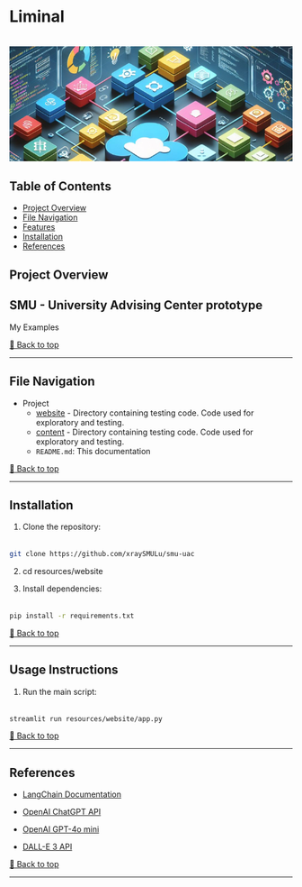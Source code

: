 # **Liminal**
<a id="idtop"></a>  
<img src="./content/ms1.png" width="1200">

## Table of Contents
* [Project Overview](#Project-Overview)
* [File Navigation](#File-Navigation)
* [Features](#Features)
* [Installation](#Installation)
* [References](#References)


## Project Overview

## SMU - University Advising Center prototype

My Examples

[🔼 Back to top](#idtop)
<hr>

## File Navigation

* Project
    -  [website](website) - Directory containing testing code. Code used for exploratory and testing.   
    -  [content](content) - Directory containing testing code. Code used for exploratory and testing.   
    -  `README.md`: This documentation 

[🔼 Back to top](#idtop)
<hr>

## Installation

1. Clone the repository:

```bash

git clone https://github.com/xraySMULu/smu-uac

```

2. cd resources/website

3. Install dependencies:

```bash

pip install -r requirements.txt

```

[🔼 Back to top](#idtop)
<hr>


## Usage Instructions

1. Run the main script:
    

```bash

streamlit run resources/website/app.py

```

[🔼 Back to top](#idtop)
<hr>

## References

- [LangChain Documentation](https://python.langchain.com/)

- [OpenAI ChatGPT API](https://platform.openai.com/docs/)

- [OpenAI GPT-4o mini](https://openai.com/index/gpt-4o-mini-advancing-cost-efficient-intelligence/)

- [DALL-E 3 API](https://help.openai.com/en/articles/8555480-dall-e-3-api)

[🔼 Back to top](#idtop)
<hr>
